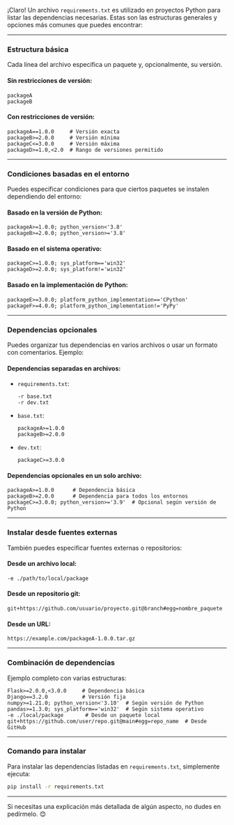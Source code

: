 ¡Claro! Un archivo `requirements.txt` es utilizado en proyectos Python para listar las dependencias necesarias. Estas son las estructuras generales y opciones más comunes que puedes encontrar:

---

### **Estructura básica**
Cada línea del archivo especifica un paquete y, opcionalmente, su versión.

#### Sin restricciones de versión:
```plaintext
packageA
packageB
```

#### Con restricciones de versión:
```plaintext
packageA==1.0.0     # Versión exacta
packageB>=2.0.0     # Versión mínima
packageC<=3.0.0     # Versión máxima
packageD>=1.0,<2.0  # Rango de versiones permitido
```

---

### **Condiciones basadas en el entorno**
Puedes especificar condiciones para que ciertos paquetes se instalen dependiendo del entorno:

#### Basado en la versión de Python:
```plaintext
packageA>=1.0.0; python_version<'3.8'
packageB>=2.0.0; python_version>='3.8'
```

#### Basado en el sistema operativo:
```plaintext
packageC>=1.0.0; sys_platform=='win32'
packageD>=2.0.0; sys_platform!='win32'
```

#### Basado en la implementación de Python:
```plaintext
packageE>=3.0.0; platform_python_implementation=='CPython'
packageF>=4.0.0; platform_python_implementation!='PyPy'
```

---

### **Dependencias opcionales**
Puedes organizar tus dependencias en varios archivos o usar un formato con comentarios. Ejemplo:

#### Dependencias separadas en archivos:
- `requirements.txt`:
  ```plaintext
  -r base.txt
  -r dev.txt
  ```

- `base.txt`:
  ```plaintext
  packageA>=1.0.0
  packageB>=2.0.0
  ```

- `dev.txt`:
  ```plaintext
  packageC>=3.0.0
  ```

#### Dependencias opcionales en un solo archivo:
```plaintext
packageA>=1.0.0      # Dependencia básica
packageB>=2.0.0      # Dependencia para todos los entornos
packageC>=3.0.0; python_version>='3.9'  # Opcional según versión de Python
```

---

### **Instalar desde fuentes externas**
También puedes especificar fuentes externas o repositorios:

#### Desde un archivo local:
```plaintext
-e ./path/to/local/package
```

#### Desde un repositorio git:
```plaintext
git+https://github.com/usuario/proyecto.git@branch#egg=nombre_paquete
```

#### Desde un URL:
```plaintext
https://example.com/packageA-1.0.0.tar.gz
```

---

### **Combinación de dependencias**
Ejemplo completo con varias estructuras:
```plaintext
Flask>=2.0.0,<3.0.0     # Dependencia básica
Django==3.2.0           # Versión fija
numpy>=1.21.0; python_version<'3.10'  # Según versión de Python
pandas>=1.3.0; sys_platform=='win32'  # Según sistema operativo
-e ./local/package       # Desde un paquete local
git+https://github.com/user/repo.git@main#egg=repo_name  # Desde GitHub
```

---

### **Comando para instalar**
Para instalar las dependencias listadas en `requirements.txt`, simplemente ejecuta:
```bash
pip install -r requirements.txt
```

---

Si necesitas una explicación más detallada de algún aspecto, no dudes en pedírmelo. 😊